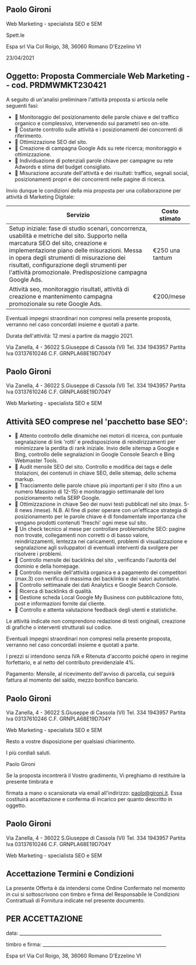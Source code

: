 
## Paolo Gironi

Web Marketing - specialista SEO e SEM

Spett.le

Espa srl Via Col Roigo, 38, 36060 Romano D'Ezzelino VI

23/04/2021

## Oggetto: Proposta Commerciale Web Marketing - - cod. PRDMWMKT230421

A seguito di un'analisi preliminare l'attività proposta si articola nelle seguenti fasi:

-  Monitoraggio del posizionamento delle parole chiave e del traffico organico e complessivo, intervenendo sui parametri seo on-site.
-  Costante controllo sulle attività e i posizionamenti dei concorrenti di riferimento.
-  Ottimizzazione SEO del sito.
-  Creazione di campagna Google Ads su rete ricerca; monitoraggio e ottimizzazione.
-  Individuazione di potenziali parole chiave per campagne su rete Adwords e stima del budget consigliato.
-  Misurazione accurate dell'attività e dei risultati: traffico, segnali social, posizionamenti propri e dei concorrenti nelle pagine di ricerca.

Invio dunque le condizioni della mia proposta per una collaborazione per attività di Marketing Digitale:

| Servizio                                                                                                                                                                                                                                                                                                                                      | Costo stimato   |
|-----------------------------------------------------------------------------------------------------------------------------------------------------------------------------------------------------------------------------------------------------------------------------------------------------------------------------------------------|-----------------|
| Setup iniziale: fase di studio scenari, concorrenza, usabilità e metriche del sito. Supporto nella marcatura SEO del sito, creazione e implementazione piano delle misurazioni. Messa in opera degli strumenti di misurazione dei risultati, configurazione degli strumenti per l'attività promozionale. Predisposizione campagna Google Ads. | €250 una tantum |
| Attività seo, monitoraggio risultati, attività di creazione e mantenimento campagna promozionale su rete Google Ads.                                                                                                                                                                                                                          | €200/mese       |

Eventuali impegni straordinari non compresi nella presente proposta, verranno nel caso concordati insieme e quotati a parte.

Durata dell'attività: 12 mesi a partire da maggio 2021.

Via Zanella, 4 - 36022 S.Giuseppe di Cassola (VI) Tel. 334 1943957 Partita Iva 03137610246 C.F. GRNPLA68E19D704Y

## Paolo Gironi

Via Zanella, 4 - 36022 S.Giuseppe di Cassola (VI) Tel. 334 1943957 Partita Iva 03137610246 C.F. GRNPLA68E19D704Y

Web Marketing - specialista SEO e SEM

## Attività SEO comprese nel 'pacchetto base SEO':

-  Attento controllo delle dinamiche nei motori di ricerca, con puntuale segnalazione di link 'rotti' e predisposizione di reindirizzamenti per minimizzare la perdita di rank iniziale. Invio delle sitemap a Google e Bing, controllo delle segnalazioni in Google Console Search e Bing Webmaster Tools.
-  Audit mensile SEO del sito. Controllo e modifica dei tags e delle titolazioni, dei contenuti in chiave SEO, delle sitemap, dello schema markup.
-  Tracciamento delle parole chiave più importanti per il sito (fino a un numero Massimo di 12-15) e monitoraggio settimanale del loro posizionamento nella SERP Google.
-  Ottimizzazione in chiave Seo dei nuovi testi pubblicati nel sito (max. 5-8 news /mese). N.B. Al fine di poter operare con un'efficace strategia di posizionamento per le parole chiave è di fondamentale importanza che vengano prodotti contenuti 'freschi' ogni mese sul sito.
-  Un check tecnico al mese per controllare problematiche SEO: pagine non trovate, collegamenti non corretti o di basso valore, reindirizzamenti, lentezza nei caricamenti, problemi di visualizzazione e segnalazione agli sviluppatori di eventuali interventi da svolgere per risolvere i problemi.
-  Controllo  mensile dei backlinks del sito , verificando l'autorità del dominio e della homepage.
-  Controllo mensile dell'attività organica e a pagamento dei competitori (max.3) con verifica di massima dei backlinks e dei valori autoritativi.
-  Controllo settimanale dei dati Analytics e Google Search Console.
-  Ricerca di backlinks di qualità.
-  Gestione scheda Local Google My Business con pubblicazione foto, post e informazioni fornite dal cliente.
-  Controllo e attenta valutazione feedback degli utenti e statistiche.

Le attività indicate non comprendono redazione di testi originali, creazione di grafiche o interventi strutturali sul codice.

Eventuali impegni straordinari non compresi nella presente proposta, verranno nel caso concordati insieme e quotati a parte.

I prezzi si intendono senza IVA e Ritenuta d'acconto poiché opero in regime forfettario, e al netto del contributo previdenziale 4%.

Pagamento: Mensile, al ricevimento dell'avviso di parcella, cui seguirà fattura al momento del saldo, mezzo bonifico bancario.

## Paolo Gironi

Via Zanella, 4 - 36022 S.Giuseppe di Cassola (VI) Tel. 334 1943957 Partita Iva 03137610246 C.F. GRNPLA68E19D704Y

Web Marketing - specialista SEO e SEM

Resto a vostre disposizione per qualsiasi chiarimento.

I più cordiali saluti.

Paolo Gironi

Se la proposta incontrerà il Vostro gradimento, Vi preghiamo di restituire la presente timbrata e

firmata a mano o scansionata via email all'indirizzo: paolo@gironi.it. Essa costituirà accettazione e conferma di incarico per quanto descritto in oggetto.

## Paolo Gironi

Via Zanella, 4 - 36022 S.Giuseppe di Cassola (VI) Tel. 334 1943957 Partita Iva 03137610246 C.F. GRNPLA68E19D704Y

Web Marketing - specialista SEO e SEM

## Accettazione Termini e Condizioni

La presente Offerta è da intendersi come Ordine Confermato nel momento in cui si sottoscrivono con timbro e firma del Responsabile le Condizioni Contrattuali di Fornitura indicate nel presente documento.

## PER ACCETTAZIONE

data: \_\_\_\_\_\_\_\_\_\_\_\_\_\_\_\_\_\_\_\_\_\_\_\_\_\_\_\_\_\_\_\_\_\_\_\_\_\_\_\_\_\_\_\_\_\_\_\_\_\_\_\_\_\_\_\_\_\_\_\_\_

timbro e firma: \_\_\_\_\_\_\_\_\_\_\_\_\_\_\_\_\_\_\_\_\_\_\_\_\_\_\_\_\_\_\_\_\_\_\_\_\_\_\_\_\_\_\_\_\_\_\_\_\_\_\_\_\_

Espa srl Via Col Roigo, 38, 36060 Romano D'Ezzelino VI